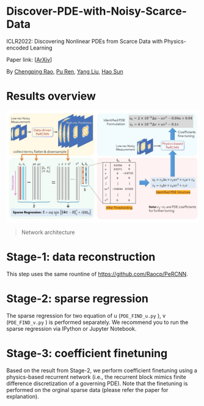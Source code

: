 # Discover-PDE-with-Noisy-Scarce-Data
ICLR2022: Discovering Nonlinear PDEs from Scarce Data with Physics-encoded Learning


Paper link: [[ArXiv](https://arxiv.org/abs/2201.12354)] 

By [Chengping Rao](https://scholar.google.com/citations?user=29DpfrEAAAAJ&hl=en), [Pu Ren](https://scholar.google.com/citations?user=7FxlSHEAAAAJ&hl=en), [Yang Liu](https://coe.northeastern.edu/people/liu-yang/), [Hao Sun](https://gsai.ruc.edu.cn/addons/teacher/index/info.html?user_id=0&ruccode=20210163&ln=en)

# Results overview

![](https://github.com/Raocp/Discover-PDE-with-Noisy-Scarce-Data/blob/main/Gallery/Slide2.JPG)

> Network architecture


# Stage-1: data reconstruction

This step uses the same rountine of https://github.com/Raocp/PeRCNN. 

# Stage-2: sparse regression

The sparse regression for two equation of u (`PDE_FIND_u.py` ), v (`PDE_FIND_v.py` ) is performed separately. We recommend you to run the sparse regression via IPython or Jupyter Notebook.

# Stage-3: coefficient finetuning

Based on the result from Stage-2, we perform coefficient finetuning using a physics-based recurrent network (i.e., the recurrent block mimics finite difference discretization of a governing PDE). Note that the finetuning is performed on the orginal sparse data (please refer the paper for explanation). 
